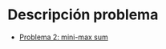 # Descripción problema
- [Problema 2: mini-max sum](https://www.hackerrank.com/challenges/mini-max-sum/problem)

